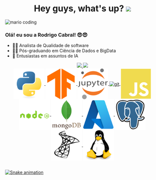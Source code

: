 <h4 align="center">
 
<h1 align="center" >Hey guys, what's up?  <img src="https://media.giphy.com/media/hvRJCLFzcasrR4ia7z/giphy.gif" width="30px"></h1>


![mario coding](https://i.imgur.com/1ZvVkDc.gif)

### Olá! eu sou a Rodrigo Cabral! 😎😎

- 👨‍💻 Analista de Qualidade de software
- 👨‍🎓 Pós-graduando em Ciência de Dados e BigData
- 🤖 Entusiastas em assuntos de IA

<div align="center">
  <a href="https://github.com/RodrigoOBC">
  <img height="180em" src="https://github-readme-stats.vercel.app/api?username=RodrigoOBC&show_icons=true&theme=tokyonight&include_all_commits=true&count_private=true"/>
  <img height="180em" src="https://github-readme-stats.vercel.app/api/top-langs/?username=RodrigoOBC&layout=compact&langs_count=7&theme=tokyonight"/>
</div>
  
<div align="center">


  <img align="center" alt="python" height="100" width="100" src="https://raw.githubusercontent.com/devicons/devicon/master/icons/python/python-original.svg">

  <img align="center" alt="TensorFlow" height="100" width="100" src="https://raw.githubusercontent.com/devicons/devicon/master/icons/tensorflow/tensorflow-original.svg">

  <img align="center" alt="TensorFlow" height="100" width="100" src="https://raw.githubusercontent.com/devicons/devicon/master/icons/jupyter/jupyter-original-wordmark.svg">

  <img align="center" alt="git" height="100" width="100" src="https://cdn.jsdelivr.net/gh/devicons/devicon/icons/git/git-original.svg" />

<img align="center" alt="bia-Js" height="100" width="100" src="https://raw.githubusercontent.com/devicons/devicon/master/icons/javascript/javascript-plain.svg">

<img align="center" alt="nodejs" height="100" width="100" src="https://raw.githubusercontent.com/devicons/devicon/master/icons/nodejs/nodejs-plain-wordmark.svg">

<img align="center" alt="mongo" height="100" width="100" src="https://raw.githubusercontent.com/devicons/devicon/master/icons/mongodb/mongodb-original-wordmark.svg">

<img align="center" alt="azure" height="100" width="100" src="https://raw.githubusercontent.com/devicons/devicon/master/icons/azure/azure-original.svg">

<img align="center" alt="postgres" height="100" width="100" src="https://raw.githubusercontent.com/devicons/devicon/master/icons/postgresql/postgresql-original.svg">


<img align="center" alt="microsoftsqlserver" height="100" width="100" src="https://raw.githubusercontent.com/devicons/devicon/master/icons/microsoftsqlserver/microsoftsqlserver-plain.svg">

<img align="center" alt="linux" height="100" width="100" src="https://raw.githubusercontent.com/devicons/devicon/master/icons/linux/linux-original.svg">



</div>
  
  ##
  
![Snake animation](https://github.com/lougansjs/lougansjs/blob/output/github-contribution-grid-snake.svg)
